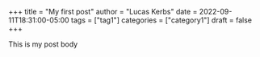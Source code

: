 +++
title = "My first post"
author = "Lucas Kerbs"
date = 2022-09-11T18:31:00-05:00
tags = ["tag1"]
categories = ["category1"]
draft = false
+++

This is my post body
